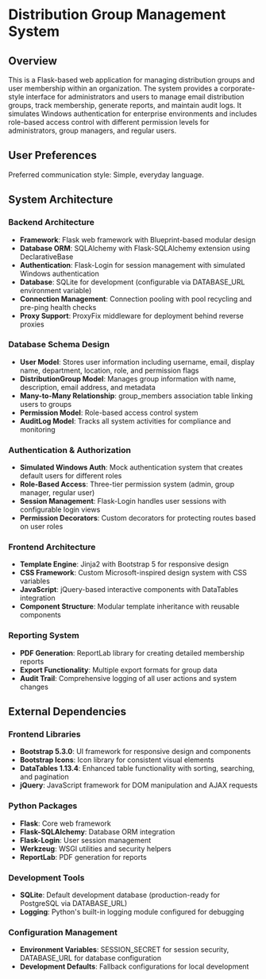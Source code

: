# Distribution Group Management System

## Overview

This is a Flask-based web application for managing distribution groups and user membership within an organization. The system provides a corporate-style interface for administrators and users to manage email distribution groups, track membership, generate reports, and maintain audit logs. It simulates Windows authentication for enterprise environments and includes role-based access control with different permission levels for administrators, group managers, and regular users.

## User Preferences

Preferred communication style: Simple, everyday language.

## System Architecture

### Backend Architecture
- **Framework**: Flask web framework with Blueprint-based modular design
- **Database ORM**: SQLAlchemy with Flask-SQLAlchemy extension using DeclarativeBase
- **Authentication**: Flask-Login for session management with simulated Windows authentication
- **Database**: SQLite for development (configurable via DATABASE_URL environment variable)
- **Connection Management**: Connection pooling with pool recycling and pre-ping health checks
- **Proxy Support**: ProxyFix middleware for deployment behind reverse proxies

### Database Schema Design
- **User Model**: Stores user information including username, email, display name, department, location, role, and permission flags
- **DistributionGroup Model**: Manages group information with name, description, email address, and metadata
- **Many-to-Many Relationship**: group_members association table linking users to groups
- **Permission Model**: Role-based access control system
- **AuditLog Model**: Tracks all system activities for compliance and monitoring

### Authentication & Authorization
- **Simulated Windows Auth**: Mock authentication system that creates default users for different roles
- **Role-Based Access**: Three-tier permission system (admin, group manager, regular user)
- **Session Management**: Flask-Login handles user sessions with configurable login views
- **Permission Decorators**: Custom decorators for protecting routes based on user roles

### Frontend Architecture
- **Template Engine**: Jinja2 with Bootstrap 5 for responsive design
- **CSS Framework**: Custom Microsoft-inspired design system with CSS variables
- **JavaScript**: jQuery-based interactive components with DataTables integration
- **Component Structure**: Modular template inheritance with reusable components

### Reporting System
- **PDF Generation**: ReportLab library for creating detailed membership reports
- **Export Functionality**: Multiple export formats for group data
- **Audit Trail**: Comprehensive logging of all user actions and system changes

## External Dependencies

### Frontend Libraries
- **Bootstrap 5.3.0**: UI framework for responsive design and components
- **Bootstrap Icons**: Icon library for consistent visual elements
- **DataTables 1.13.4**: Enhanced table functionality with sorting, searching, and pagination
- **jQuery**: JavaScript framework for DOM manipulation and AJAX requests

### Python Packages
- **Flask**: Core web framework
- **Flask-SQLAlchemy**: Database ORM integration
- **Flask-Login**: User session management
- **Werkzeug**: WSGI utilities and security helpers
- **ReportLab**: PDF generation for reports

### Development Tools
- **SQLite**: Default development database (production-ready for PostgreSQL via DATABASE_URL)
- **Logging**: Python's built-in logging module configured for debugging

### Configuration Management
- **Environment Variables**: SESSION_SECRET for session security, DATABASE_URL for database configuration
- **Development Defaults**: Fallback configurations for local development